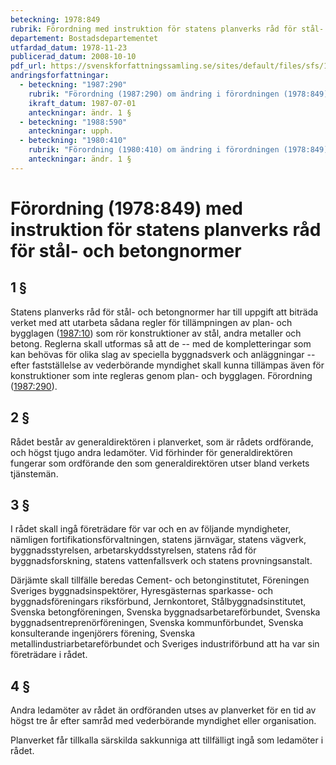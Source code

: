 ```yaml
---
beteckning: 1978:849
rubrik: Förordning med instruktion för statens planverks råd för stål- och betongnormer
departement: Bostadsdepartementet
utfardad_datum: 1978-11-23
publicerad_datum: 2008-10-10
pdf_url: https://svenskforfattningssamling.se/sites/default/files/sfs/1978-11/SFS1978-849.pdf
andringsforfattningar:
  - beteckning: "1987:290"
    rubrik: "Förordning (1987:290) om ändring i förordningen (1978:849) med instruktion för statens planverks råd för stål- och betongnormer"
    ikraft_datum: 1987-07-01
    anteckningar: ändr. 1 §
  - beteckning: "1988:590"
    anteckningar: upph.
  - beteckning: "1980:410"
    rubrik: "Förordning (1980:410) om ändring i förordningen (1978:849) med instruktion för statens planverks råd för stål- och betongnormer"
    anteckningar: ändr. 1 §
---
```


# Förordning (1978:849) med instruktion för statens planverks råd för stål- och betongnormer

## 1 §

Statens planverks råd för stål- och betongnormer har till uppgift att biträda verket med att utarbeta sådana regler för tillämpningen av plan- och bygglagen ([1987:10](https://selex.se/eli/sfs/1987/10)) som rör konstruktioner av stål, andra metaller och betong. Reglerna skall utformas så att de -- med de kompletteringar som kan behövas för olika slag av speciella byggnadsverk och anläggningar -- efter fastställelse av vederbörande myndighet skall kunna tillämpas även för konstruktioner som inte regleras genom plan- och bygglagen. Förordning ([1987:290](https://selex.se/eli/sfs/1987/290)).

## 2 §

Rådet består av generaldirektören i planverket, som är rådets ordförande, och högst tjugo andra ledamöter. Vid förhinder för generaldirektören fungerar som ordförande den som generaldirektören utser bland verkets tjänstemän.

## 3 §

I rådet skall ingå företrädare för var och en av följande myndigheter, nämligen fortifikationsförvaltningen, statens järnvägar, statens vägverk, byggnadsstyrelsen, arbetarskyddsstyrelsen, statens råd för byggnadsforskning, statens vattenfallsverk och statens provningsanstalt.

Därjämte skall tillfälle beredas Cement- och betonginstitutet, Föreningen Sveriges byggnadsinspektörer, Hyresgästernas sparkasse- och byggnadsföreningars riksförbund, Jernkontoret, Stålbyggnadsinstitutet, Svenska betongföreningen, Svenska byggnadsarbetareförbundet, Svenska byggnadsentreprenörföreningen, Svenska kommunförbundet, Svenska konsulterande ingenjörers förening, Svenska metallindustriarbetareförbundet och Sveriges industriförbund att ha var sin företrädare i rådet.

## 4 §

Andra ledamöter av rådet än ordföranden utses av planverket för en tid av högst tre år efter samråd med vederbörande myndighet eller organisation.

Planverket får tillkalla särskilda sakkunniga att tillfälligt ingå som ledamöter i rådet.